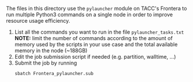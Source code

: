 The files in this directory use the `pylauncher` module on TACC's Frontera to run multiple Python3 commands on a single node in order to improve resource usage efficiency.

1. List all the commands you want to run in the file `pylauncher_tasks.txt`
   **NOTE:** limit the number of commands according to the amount of memory used by the scripts in your use case and the total available memory in the node (~188GB)
2. Edit the job submission script if needed (e.g. partition, walltime, ...)
3. Submit the job by running
   ```
   sbatch Frontera_pylauncher.sub
   ```
